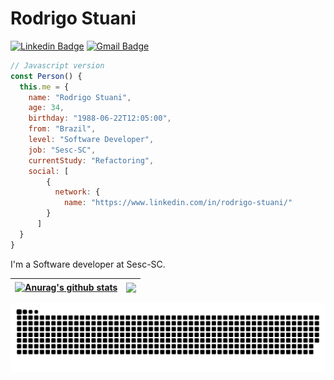 # Rodrigo Stuani

[![Linkedin Badge](https://img.shields.io/badge/-Rodrigo%20Stuani-00875f?style=flat-square&logo=Linkedin&logoColor=white&link=https://www.linkedin.com/in/rodrigo-stuani/)](https://www.linkedin.com/in/rodrigo-suani/) 
[![Gmail Badge](https://img.shields.io/badge/-stuani.developer@gmail.com-00875f?style=flat-square&logo=Gmail&logoColor=white&link=mailto:stuani.developer@gmail.com)](mailto:stuani.developer@gmail.com)

```js
// Javascript version
const Person() {
  this.me = {
    name: "Rodrigo Stuani",
    age: 34,
    birthday: "1988-06-22T12:05:00",
    from: "Brazil",
    level: "Software Developer",
    job: "Sesc-SC",
    currentStudy: "Refactoring",
    social: [
        {
          network: {
            name: "https://www.linkedin.com/in/rodrigo-stuani/"
        }
      ]
  }
}
```

I'm a Software developer at Sesc-SC.

| <a href="https://github.com/anuraghazra/github-readme-stats"><img align="center" src="https://github-readme-stats.vercel.app/api?username=RodrigoStuani&show_icons=true&include_all_commits=true&theme=dracula&hide_border=true&count_private=true" alt="Anurag's github stats" /></a> | <a href="https://github.com/anuraghazra/github-readme-stats"><img align="center" src="https://github-readme-stats.vercel.app/api/top-langs/?username=RodrigoStuani&layout=compact&theme=dracula&hide_border=true" /></a> |
| ------------- | ------------- |

[![Switch between light and dark mode to see the difference. Click to see the source](https://github.com/pedroor/pedroor/blob/output/github-contribution-grid-snake.svg)](https://github.com/pedroor/pedroor/blob/output/github-contribution-grid-snake.svg)
